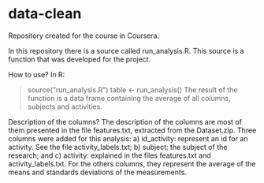 # data-clean
Repository created for the course in Coursera.

In this repository there is a source called run_analysis.R.
This source is a function that was developed for the project.

How to use?
In R:
> source("run_analysis.R")
> table <- run_analysis()
The result of the function is a data frame containing the average of all columns, subjects and activities.

Description of the columns?
The description of the columns are most of them presented in the file features.txt, extracted from the Dataset.zip.
Three columns were added for this analysis:
a) id_activity: represent an id for an activity. See the file activity_labels.txt;
b) subject: the subject of the research; and
c) activity: explained in the files features.txt and activity_labels.txt.
For the others columns, they represent the average of the means and standards deviations of the measurements.

